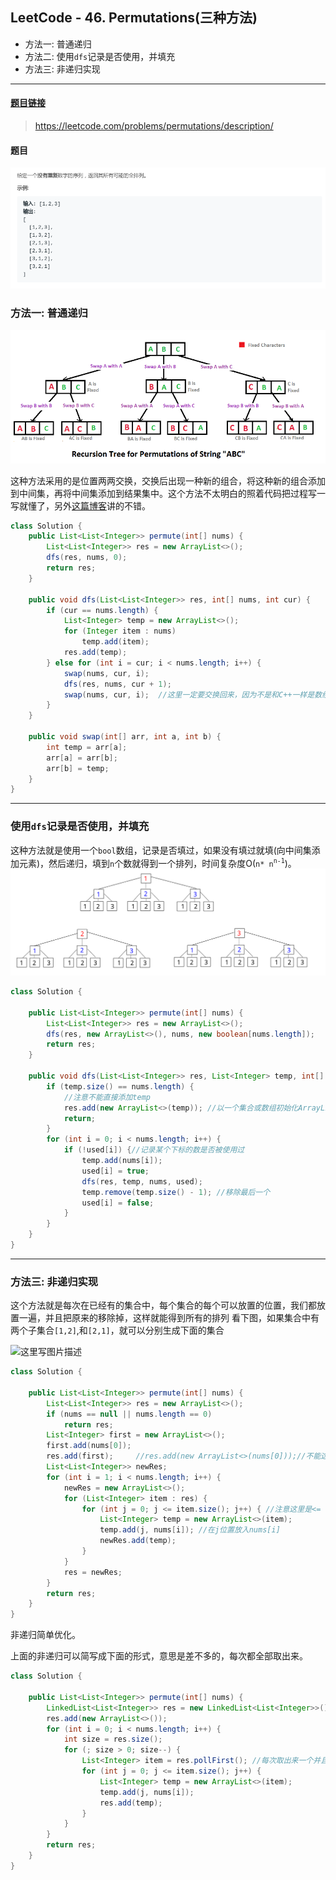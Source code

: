 ﻿## LeetCode - 46. Permutations(三种方法)
 - 方法一: 普通递归
 - 方法二: 使用`dfs`记录是否使用，并填充
 - 方法三: 非递归实现

***
#### [题目链接](https://leetcode.com/problems/permutations/description/)

> https://leetcode.com/problems/permutations/description/

#### 题目

![在这里插入图片描述](images/46_t.png)

### 方法一: 普通递归
![在这里插入图片描述](images/46_s.png)

这种方法采用的是位置两两交换，交换后出现一种新的组合，将这种新的组合添加到中间集，再将中间集添加到结果集中。这个方法不太明白的照着代码把过程写一写就懂了，另外[这篇博客](https://blog.csdn.net/summerxiachen/article/details/60579623)讲的不错。

```java
class Solution {
    public List<List<Integer>> permute(int[] nums) {
        List<List<Integer>> res = new ArrayList<>();
        dfs(res, nums, 0);
        return res;
    }

    public void dfs(List<List<Integer>> res, int[] nums, int cur) {
        if (cur == nums.length) {
            List<Integer> temp = new ArrayList<>();
            for (Integer item : nums)
                temp.add(item);
            res.add(temp);
        } else for (int i = cur; i < nums.length; i++) {
            swap(nums, cur, i);
            dfs(res, nums, cur + 1);
            swap(nums, cur, i);  //这里一定要交换回来，因为不是和C++一样是数组的拷贝，Java中是数组的引用，不能改变，不然得不到正确的结果
        }
    }

    public void swap(int[] arr, int a, int b) {
        int temp = arr[a];
        arr[a] = arr[b];
        arr[b] = temp;
    }
}
```
***
### 使用`dfs`记录是否使用，并填充
这种方法就是使用一个`bool`数组，记录是否填过，如果没有填过就填(向中间集添加元素)，然后递归，填到`n`个数就得到一个排列，时间复杂度O(`n* n`<sup>`n-1`</sup>)。
![这里写图片描述](images/46_s2.png)

```java
class Solution {
    
    public List<List<Integer>> permute(int[] nums) {
        List<List<Integer>> res = new ArrayList<>();
        dfs(res, new ArrayList<>(), nums, new boolean[nums.length]);
        return res;
    }

    public void dfs(List<List<Integer>> res, List<Integer> temp, int[] nums, boolean[] used) {
        if (temp.size() == nums.length) {
            //注意不能直接添加temp
            res.add(new ArrayList<>(temp)); //以一个集合或数组初始化ArrayList al = new ArrayList(a);//a为集合或数组
            return;
        }
        for (int i = 0; i < nums.length; i++) {
            if (!used[i]) {//记录某个下标的数是否被使用过
                temp.add(nums[i]);
                used[i] = true;
                dfs(res, temp, nums, used);
                temp.remove(temp.size() - 1); //移除最后一个
                used[i] = false;
            }
        }
    }
}
```
***
### 方法三: 非递归实现

这个方法就是每次在已经有的集合中，每个集合的每个可以放置的位置，我们都放置一遍，并且把原来的移除掉，这样就能得到所有的排列
看下图，如果集合中有两个子集合`[1,2]`,和`[2,1]`，就可以分别生成下面的集合


![这里写图片描述](https://img-blog.csdn.net/20180806123207168?watermark/2/text/aHR0cHM6Ly9ibG9nLmNzZG4ubmV0L3p4enh6eDAxMTk=/font/5a6L5L2T/fontsize/400/fill/I0JBQkFCMA==/dissolve/70)

```java
class Solution {

    public List<List<Integer>> permute(int[] nums) {
        List<List<Integer>> res = new ArrayList<>();
        if (nums == null || nums.length == 0)
            return res;
        List<Integer> first = new ArrayList<>();
        first.add(nums[0]);
        res.add(first);     //res.add(new ArrayList<>(nums[0]));//不能这样写
        List<List<Integer>> newRes;
        for (int i = 1; i < nums.length; i++) {
            newRes = new ArrayList<>();
            for (List<Integer> item : res) {
                for (int j = 0; j <= item.size(); j++) { //注意这里是<= 有这么多个位置可以插入
                    List<Integer> temp = new ArrayList<>(item);
                    temp.add(j, nums[i]); //在j位置放入nums[i]
                    newRes.add(temp);
                }
            }
            res = newRes;
        }
        return res;
    }
}
```
非递归简单优化。

上面的非递归可以简写成下面的形式，意思是差不多的，每次都全部取出来。

```java
class Solution {

    public List<List<Integer>> permute(int[] nums) {
        LinkedList<List<Integer>> res = new LinkedList<List<Integer>>();
        res.add(new ArrayList<>());
        for (int i = 0; i < nums.length; i++) {
            int size = res.size();
            for (; size > 0; size--) {
                List<Integer> item = res.pollFirst(); //每次取出来一个并且弹出
                for (int j = 0; j <= item.size(); j++) {
                    List<Integer> temp = new ArrayList<>(item);
                    temp.add(j, nums[i]);
                    res.add(temp);
                }
            }
        }
        return res;
    }
}
```
